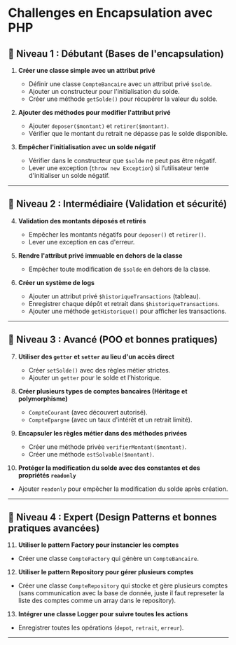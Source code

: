 # Challenges en Encapsulation avec PHP

## 🔹 Niveau 1 : Débutant (Bases de l'encapsulation)

1. **Créer une classe simple avec un attribut privé**  
   - Définir une classe `CompteBancaire` avec un attribut privé `$solde`.
   - Ajouter un constructeur pour l'initialisation du solde.
   - Créer une méthode `getSolde()` pour récupérer la valeur du solde.

2. **Ajouter des méthodes pour modifier l'attribut privé**  
   - Ajouter `deposer($montant)` et `retirer($montant)`.
   - Vérifier que le montant du retrait ne dépasse pas le solde disponible.

3. **Empêcher l'initialisation avec un solde négatif**  
   - Vérifier dans le constructeur que `$solde` ne peut pas être négatif.
   - Lever une exception (`throw new Exception`) si l’utilisateur tente d'initialiser un solde négatif.

---

## 🔹 Niveau 2 : Intermédiaire (Validation et sécurité)

4. **Validation des montants déposés et retirés**  
   - Empêcher les montants négatifs pour `deposer()` et `retirer()`.
   - Lever une exception en cas d'erreur.

5. **Rendre l'attribut privé immuable en dehors de la classe**  
   - Empêcher toute modification de `$solde` en dehors de la classe.

6. **Créer un système de logs**  
   - Ajouter un attribut privé `$historiqueTransactions` (tableau).
   - Enregistrer chaque dépôt et retrait dans `$historiqueTransactions`.
   - Ajouter une méthode `getHistorique()` pour afficher les transactions.

---

## 🔹 Niveau 3 : Avancé (POO et bonnes pratiques)

7. **Utiliser des `getter` et `setter` au lieu d'un accès direct**  
   - Créer `setSolde()` avec des règles métier strictes.
   - Ajouter un `getter` pour le solde et l’historique.

8. **Créer plusieurs types de comptes bancaires (Héritage et polymorphisme)**  
   - `CompteCourant` (avec découvert autorisé).
   - `CompteEpargne` (avec un taux d'intérêt et un retrait limité).

9. **Encapsuler les règles métier dans des méthodes privées**  
   - Créer une méthode privée `verifierMontant($montant)`.
   - Créer une méthode `estSolvable($montant)`.

10. **Protéger la modification du solde avec des constantes et des propriétés `readonly`**  
   - Ajouter `readonly` pour empêcher la modification du solde après création.

---

## 🔹 Niveau 4 : Expert (Design Patterns et bonnes pratiques avancées)

11. **Utiliser le pattern Factory pour instancier les comptes**  
   - Créer une classe `CompteFactory` qui génère un `CompteBancaire`.

12. **Utiliser le pattern Repository pour gérer plusieurs comptes**  
   - Créer une classe `CompteRepository` qui stocke et gère plusieurs comptes (sans communication avec la base de donnée, juste il faut represeter la liste des comptes comme un array dans le repository).

13. **Intégrer une classe Logger pour suivre toutes les actions**  
   - Enregistrer toutes les opérations (`depot`, `retrait`, `erreur`).

---

